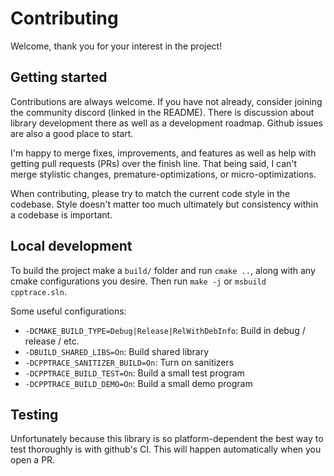 # Contributing

Welcome, thank you for your interest in the project!

## Getting started

Contributions are always welcome. If you have not already, consider joining the community discord
(linked in the README). There is discussion about library development there as well as a development
roadmap. Github issues are also a good place to start.

I'm happy to merge fixes, improvements, and features as well as help with getting pull requests
(PRs) over the finish line. That being said, I can't merge stylistic changes,
premature-optimizations, or micro-optimizations.

When contributing, please try to match the current code style in the codebase. Style doesn't matter
too much ultimately but consistency within a codebase is important.

## Local development

To build the project make a `build/` folder and run `cmake ..`, along with any cmake configurations
you desire. Then run `make -j` or `msbuild cpptrace.sln`.

Some useful configurations:
- `-DCMAKE_BUILD_TYPE=Debug|Release|RelWithDebInfo`: Build in debug / release / etc.
- `-DBUILD_SHARED_LIBS=On`: Build shared library
- `-DCPPTRACE_SANITIZER_BUILD=On`: Turn on sanitizers
- `-DCPPTRACE_BUILD_TEST=On`: Build a small test program
- `-DCPPTRACE_BUILD_DEMO=On`: Build a small demo program

## Testing

Unfortunately because this library is so platform-dependent the best way to test thoroughly is with
github's CI. This will happen automatically when you open a PR.

